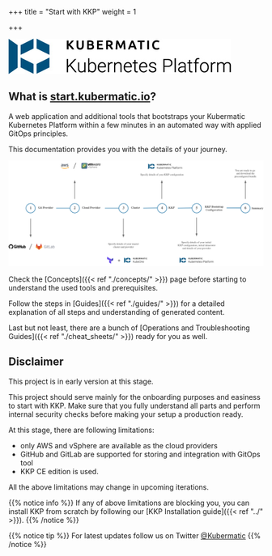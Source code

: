 +++
title = "Start with KKP"
weight = 1

+++

![Kubermatic Kubernetes Platform logo](../../img/KubermaticKubernetesPlatform-logo.jpg)

## What is [start.kubermatic.io](https://start.kubermatic.io)?

A web application and additional tools that bootstraps your Kubermatic Kubernetes Platform within a few minutes in an automated way with applied GitOps principles.

This documentation provides you with the details of your journey.

![High-level Flow](flow.png?width=700px&classes=shadow,border "High-level Flow")

Check the [Concepts]({{< ref "./concepts/" >}}) page before starting to understand the used tools and prerequisites.

Follow the steps in [Guides]({{< ref "./guides/" >}}) for a detailed explanation of all steps and understanding of generated content.

Last but not least, there are a bunch of [Operations and Troubleshooting Guides]({{< ref "./cheat_sheets/" >}}) ready for you as well.

## Disclaimer
This project is in early version at this stage.

This project should serve mainly for the onboarding purposes and easiness to start with KKP. Make sure that you fully
understand all parts and perform internal security checks before making your setup a production ready.

At this stage, there are following limitations:
 * only AWS and vSphere are available as the cloud providers
 * GitHub and GitLab are supported for storing and integration with GitOps tool
 * KKP CE edition is used.

All the above limitations may change in upcoming iterations.

{{% notice info %}}
If any of above limitations are blocking you, you can install KKP from scratch by following our
[KKP Installation guide]({{< ref "../" >}}).
{{% /notice %}}

{{% notice tip %}}
For latest updates follow us on Twitter [@Kubermatic](https://twitter.com/Kubermatic)
{{% /notice %}}
